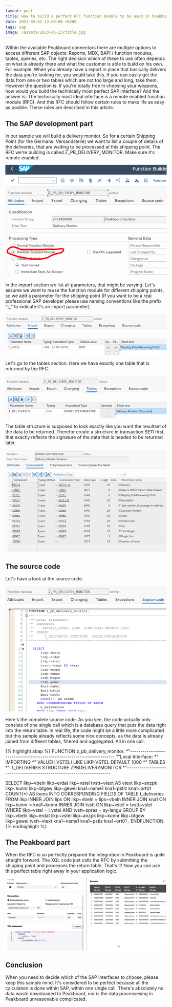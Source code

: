 ```yaml
---
layout: post
title: How to build a perfect RFC function module to be used in Peakboard
date: 2023-03-01 12:00:00 +0200
tags: sap
image: /assets/2023-06-23/title.jpg
---
```

Within the available Peakboard connectors there are multiple options to access different SAP objects: Reports, MDX, BAPI / function modules, tables, queries, etc.
The right decision which of these to use often depends on what is already there and what the customer is able to build on his own. For example: When you already have a report in place that basically delivers the data you're looking for, you would take this. If you can easily get the data from one or two tables which are not too large and long, take them. However the question is: If you're totally free in choosing your weapons, how would you build the technically most perfect SAP interface? And the answer is: The technically most ideal interface is a remote enabled function module (RFC). And this RFC should follow certain rules to make life as easy as posible. These rules are described in this article.

## The SAP development part

In our sample we will build a delivery monitor. So for a certain Shipping Point (for the Germans: Versandstelle) we want to list a couple of details of the deliveries, that are waiting to be processed at this shipping point. The RFC we're building is called Z_PB_DELIVERY_MONITOR. Make sure it's remote enabled.

![image](/assets/2023-06-23/010.png)

In the _import_ section we list all parameters, that might be varying. Let's assume we want to reuse the function module for different shipping points, so we add a parameter for the shipping point (If you want to be a real professional SAP developer please use naming conventions like the prefix "I_" to indicate it's an import parameter).

![image](/assets/2023-06-23/020.png)

Let's go to the tables section. Here we have exactly one table that is returned by the RFC. 

![image](/assets/2023-06-23/030.png)

The table structure is supposed to look exactly like you want the resultset of the data to be returned. Therefor create a structure in transaction SE11 first, that exactly reflects the signature of the data that is needed to be returned later.

![image](/assets/2023-06-23/040.png)

## The source code

Let's have a look at the source code.

![image](/assets/2023-06-23/050.png)

Here's the complete source code. As you see, the code actually only consists of one single call which is a database query that puts the data right into the return table. In real life, the code might be a little more complicated but this sample already reflects some nice concepts, as the data is already joined from diffeent tables, filtered and aggregated. All in one call. 

{% highlight abap %}
FUNCTION z_pb_delivery_monitor.
*"----------------------------------------------------------------------
*"*"Local Interface:
*"  IMPORTING
*"     VALUE(I_VSTEL) LIKE  LIKP-VSTEL DEFAULT 1000
*"  TABLES
*"      T_DELIVERIES STRUCTURE  ZPBDELIVERYMONITOR
*"----------------------------------------------------------------------

  SELECT
      likp~vbeln
      likp~erdat
      likp~vstel
      tvstt~vtext AS vtext
      likp~anzpk
      likp~kunnr
      likp~btgew
      likp~gewei
      kna1~name1
      kna1~pstlz
      kna1~ort01
      COUNT(*) AS items
    INTO CORRESPONDING FIELDS OF TABLE
      t_deliveries
    FROM likp INNER JOIN lips
      ON likp~vbeln = lips~vbeln
      INNER JOIN kna1
      ON likp~kunnr = kna1~kunnr
      INNER JOIN tvstt
      ON likp~vstel = tvstt~vstel
    WHERE likp~vstel = i_vstel
     AND tvstt~spras = sy-langu
    GROUP BY
      likp~vbeln
      likp~erdat
      likp~vstel
      likp~anzpk
      likp~kunnr
      likp~btgew
      likp~gewei
      tvstt~vtext
      kna1~name1
      kna1~pstlz
      kna1~ort01
  .
ENDFUNCTION.
{% endhighlight %}

## The Peakboard part

When the RFC is so perfectly prepared the integration in Peakboard is quite straight forward. The XQL code just calls the RFC by submitting the shipping point and processes the return table. That's it! Now you can use this perfect table right away in your application logic.

![image](/assets/2023-06-23/060.png)

## Conclusion

When you need to decide which of the SAP interfaces to choose, please keep this sample mind. It's considered to be perfect because all the calculation is done within SAP, within one single call. There's absolutely no data waste downloaded to Peakboard, nor is the data processesing in Peakboard unreasonable complicated.



